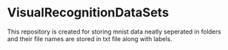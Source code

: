 # VisualRecognitionDataSets

This repository is created for storing mnist data neatly seperated in folders and their file names are stored in txt file along with labels. 